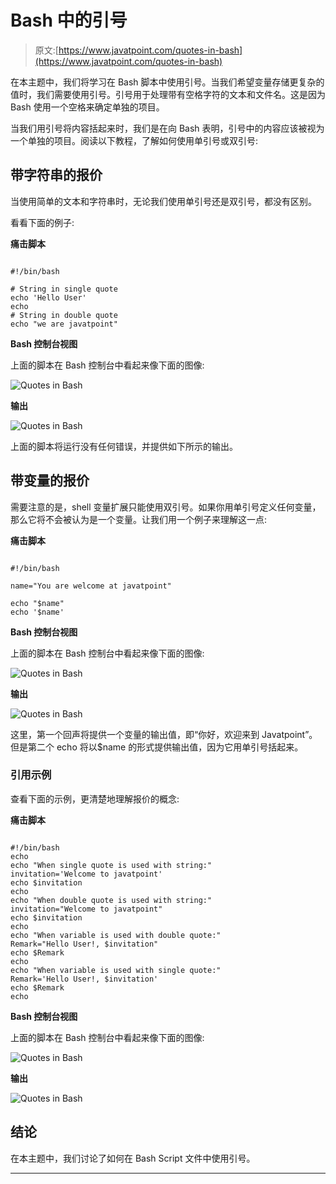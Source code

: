 # Bash 中的引号

> 原文:[https://www.javatpoint.com/quotes-in-bash](https://www.javatpoint.com/quotes-in-bash)

在本主题中，我们将学习在 Bash 脚本中使用引号。当我们希望变量存储更复杂的值时，我们需要使用引号。引号用于处理带有空格字符的文本和文件名。这是因为 Bash 使用一个空格来确定单独的项目。

当我们用引号将内容括起来时，我们是在向 Bash 表明，引号中的内容应该被视为一个单独的项目。阅读以下教程，了解如何使用单引号或双引号:

## 带字符串的报价

当使用简单的文本和字符串时，无论我们使用单引号还是双引号，都没有区别。

看看下面的例子:

**痛击脚本**

```

#!/bin/bash

# String in single quote
echo 'Hello User'
echo
# String in double quote
echo "we are javatpoint"

```

**Bash 控制台视图**

上面的脚本在 Bash 控制台中看起来像下面的图像:

![Quotes in Bash](../Images/7c3c9e689b1d8452eef0482fe11ea3f3.png)

**输出**

![Quotes in Bash](../Images/c4f424206b7ce391b7e6b85374f07f37.png)

上面的脚本将运行没有任何错误，并提供如下所示的输出。

## 带变量的报价

需要注意的是，shell 变量扩展只能使用双引号。如果你用单引号定义任何变量，那么它将不会被认为是一个变量。让我们用一个例子来理解这一点:

**痛击脚本**

```

#!/bin/bash

name="You are welcome at javatpoint"

echo "$name"
echo '$name'

```

**Bash 控制台视图**

上面的脚本在 Bash 控制台中看起来像下面的图像:

![Quotes in Bash](../Images/330a2228ec097ce6b1390f3fdeb8c17a.png)

**输出**

![Quotes in Bash](../Images/b0ce1285e449cb21e2998f4212bd3780.png)

这里，第一个回声将提供一个变量的输出值，即“你好，欢迎来到 Javatpoint”。但是第二个 echo 将以$name 的形式提供输出值，因为它用单引号括起来。

### 引用示例

查看下面的示例，更清楚地理解报价的概念:

**痛击脚本**

```

#!/bin/bash
echo
echo "When single quote is used with string:"
invitation='Welcome to javatpoint'
echo $invitation
echo
echo "When double quote is used with string:"
invitation="Welcome to javatpoint"
echo $invitation
echo
echo "When variable is used with double quote:"
Remark="Hello User!, $invitation"
echo $Remark
echo
echo "When variable is used with single quote:"
Remark='Hello User!, $invitation'
echo $Remark
echo

```

**Bash 控制台视图**

上面的脚本在 Bash 控制台中看起来像下面的图像:

![Quotes in Bash](../Images/3edda078b7fc22a2e3155092672fb05e.png)

**输出**

![Quotes in Bash](../Images/07b84f4459b2946baadcde2e413e7006.png)

## 结论

在本主题中，我们讨论了如何在 Bash Script 文件中使用引号。

* * *